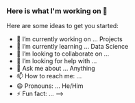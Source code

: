 ### Here is what I'm working on 👋



Here are some ideas to get you started:

- 🔭 I’m currently working on ... Projects
- 🌱 I’m currently learning ... Data Science
- 👯 I’m looking to collaborate on ...
- 🤔 I’m looking for help with ...
- 💬 Ask me about ... Anything
- 📫 How to reach me: ...
- 😄 Pronouns: ... He/Him
- ⚡ Fun fact: ... 
-->

